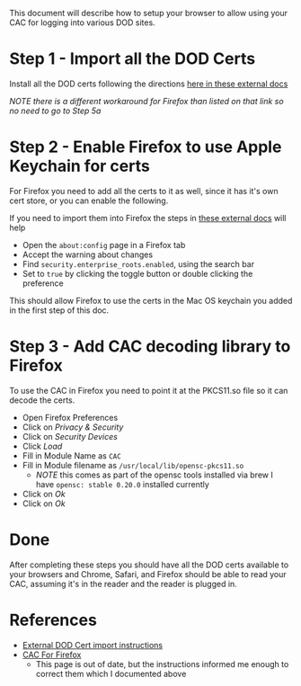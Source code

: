 This document will describe how to setup your browser to allow using your CAC for logging into various DOD sites.

# Step 1 - Import all the DOD Certs

Install all the DOD certs following the directions [here in these external docs](https://militarycac.com/macnotes.htm#DoD_certificates)

_NOTE there is a different workaround for Firefox than listed on that link so no need to go to Step 5a_

# Step 2 - Enable Firefox to use Apple Keychain for certs

For Firefox you need to add all the certs to it as well, since it has it's own cert store, or you can enable the following.

If you need to import them into Firefox the steps in [these external docs](https://militarycac.com/macnotes.htm#Firefox_users) will help

* Open the `about:config` page in a Firefox tab
* Accept the warning about changes
* Find `security.enterprise_roots.enabled`, using the search bar
* Set to `true` by clicking the toggle button or double clicking the preference

This should allow Firefox to use the certs in the Mac OS keychain you added in the first step of this doc.

# Step 3 - Add CAC decoding library to Firefox

To use the CAC in Firefox you need to point it at the PKCS11.so file so it can decode the certs.

* Open Firefox Preferences
* Click on *Privacy & Security*
* Click on *Security Devices*
* Click *Load*
* Fill in Module Name as `CAC`
* Fill in Module filename as `/usr/local/lib/opensc-pkcs11.so`
  * *NOTE* this comes as part of the opensc tools installed via brew I have `opensc: stable 0.20.0` installed currently
* Click on *Ok*
* Click on *Ok*

# Done

After completing these steps you should have all the DOD certs available to your browsers and Chrome, Safari, and Firefox should be able to read your CAC, assuming it's in the reader and the reader is plugged in.

# References

* [External DOD Cert import instructions](https://militarycac.com/macnotes.htm)
* [CAC For Firefox](https://www.ndu.edu/Incoming-Students/Cybersecurity-Compliance/CAC-for-Firefox/)
  * This page is out of date, but the instructions informed me enough to correct them which I documented above
